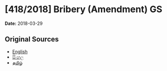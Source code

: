 # [418/2018] Bribery (Amendment) GS

**Date:** 2018-03-29

## Original Sources

- [English](https://documents.gov.lk/view/bills/2018/3/418-2018_E.pdf)
- [සිංහල](https://documents.gov.lk/view/bills/2018/3/418-2018_S.pdf)
- [தமிழ்](https://documents.gov.lk/view/bills/2018/3/418-2018_T.pdf)
